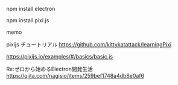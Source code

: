 
npm install electron

npm install pixi.js

memo

pixijs チュートリアル
https://github.com/kittykatattack/learningPixi

https://pixijs.io/examples/#/basics/basic.js

Re:ゼロから始めるElectron開発生活
https://qiita.com/nagisio/items/259bef1748a4db8e0af6
